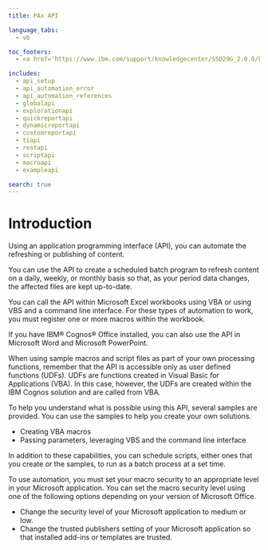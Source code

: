 ```yaml
---
title: PAx API

language_tabs:
  - vb

toc_footers:
  - <a href='https://www.ibm.com/support/knowledgecenter/SSD29G_2.0.0/kc_gen/com.ibm.swg.ba.cognos.ipa.doc_using_planning_analytics_toc-gen2.html'>Full Documentation Here</a>

includes:
  - api_setup
  - api_automation_error
  - api_automation_references
  - globalapi
  - explorationapi
  - quickreportapi
  - dynamicreportapi
  - customreportapi
  - tiapi
  - restapi
  - scriptapi
  - macroapi
  - exampleapi

search: true
---
```

# Introduction

 Using an application programming interface (API), you can automate the refreshing or publishing of content.

You can use the API to create a scheduled batch program to refresh content on a daily, weekly, or monthly basis so that, as your period data changes, the affected files are kept up-to-date.

You can call the API within Microsoft Excel workbooks using VBA or using VBS and a command line interface. For these types of automation to work, you must register one or more macros within the workbook.

If you have IBM® Cognos® Office installed, you can also use the API in Microsoft Word and Microsoft PowerPoint.

When using sample macros and script files as part of your own processing functions, remember that the API is accessible only as user defined functions (UDFs). UDFs are functions created in Visual Basic for Applications (VBA). In this case, however, the UDFs are created within the IBM Cognos solution and are called from VBA.

To help you understand what is possible using this API, several samples are provided. You can use the samples to help you create your own solutions.

* Creating VBA macros
* Passing parameters, leveraging VBS and the command line interface

In addition to these capabilities, you can schedule scripts, either ones that you create or the samples, to run as a batch process at a set time.

To use automation, you must set your macro security to an appropriate level in your Microsoft application. You can set the macro security level using one of the following options depending on your version of Microsoft Office.

* Change the security level of your Microsoft application to medium or low.
* Change the trusted publishers setting of your Microsoft application so that installed add-ins or templates are trusted.

